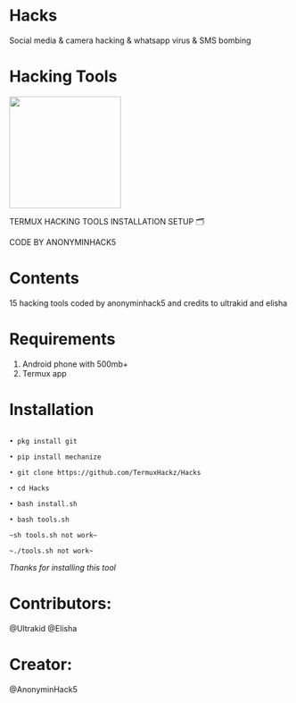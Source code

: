 # Hacks
Social media &amp; camera hacking &amp; whatsapp virus &amp; SMS bombing

# Hacking Tools

<img src="https://github.com/TermuxHackz/Hacks/blob/master/1607698437860.png" width="200px" height="200px"/>

TERMUX HACKING TOOLS INSTALLATION SETUP 🗂️

CODE BY ANONYMINHACK5

# Contents
15 hacking tools coded by anonyminhack5 and credits to ultrakid and elisha

# Requirements
1) Android phone with 500mb+
2) Termux app

# Installation
``` pkg update

• pkg install git

• pip install mechanize

• git clone https://github.com/TermuxHackz/Hacks

• cd Hacks

• bash install.sh

• bash tools.sh

~sh tools.sh not work~

~./tools.sh not work~
```
*Thanks for installing this tool*
# Contributors:
@Ultrakid
@Elisha

# Creator:
@AnonyminHack5


